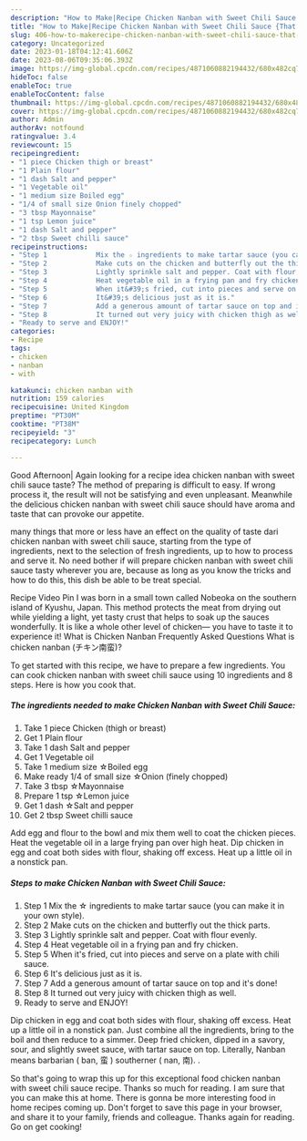 ```yaml
---
description: "How to Make|Recipe Chicken Nanban with Sweet Chili Sauce {That is Delicious"
title: "How to Make|Recipe Chicken Nanban with Sweet Chili Sauce {That is Delicious"
slug: 406-how-to-makerecipe-chicken-nanban-with-sweet-chili-sauce-that-is-delicious
category: Uncategorized
date: 2023-01-18T04:12:41.606Z
date: 2023-08-06T09:35:06.393Z
image: https://img-global.cpcdn.com/recipes/4871060882194432/680x482cq70/chicken-nanban-with-sweet-chili-sauce-recipe-main-photo.jpg
hideToc: false
enableToc: true
enableTocContent: false
thumbnail: https://img-global.cpcdn.com/recipes/4871060882194432/680x482cq70/chicken-nanban-with-sweet-chili-sauce-recipe-main-photo.jpg
cover: https://img-global.cpcdn.com/recipes/4871060882194432/680x482cq70/chicken-nanban-with-sweet-chili-sauce-recipe-main-photo.jpg
author: Admin
authorAv: notfound
ratingvalue: 3.4
reviewcount: 15
recipeingredient:
- "1 piece Chicken thigh or breast"
- "1 Plain flour"
- "1 dash Salt and pepper"
- "1 Vegetable oil"
- "1 medium size Boiled egg"
- "1/4 of small size Onion finely chopped"
- "3 tbsp Mayonnaise"
- "1 tsp Lemon juice"
- "1 dash Salt and pepper"
- "2 tbsp Sweet chilli sauce"
recipeinstructions:
- "Step 1            Mix the ☆ ingredients to make tartar sauce (you can make it in your own style)."
- "Step 2            Make cuts on the chicken and butterfly out the thick parts."
- "Step 3            Lightly sprinkle salt and pepper. Coat with flour evenly."
- "Step 4            Heat vegetable oil in a frying pan and fry chicken."
- "Step 5            When it&#39;s fried, cut into pieces and serve on a plate with chili sauce."
- "Step 6            It&#39;s delicious just as it is."
- "Step 7            Add a generous amount of tartar sauce on top and it&#39;s done!"
- "Step 8            It turned out very juicy with chicken thigh as well."
- "Ready to serve and ENJOY!"
categories:
- Recipe
tags:
- chicken
- nanban
- with

katakunci: chicken nanban with 
nutrition: 159 calories
recipecuisine: United Kingdom
preptime: "PT30M"
cooktime: "PT38M"
recipeyield: "3"
recipecategory: Lunch

---
```



Good Afternoon| Again looking for a recipe idea chicken nanban with sweet chili sauce taste? The method of preparing is difficult to easy. If wrong process it, the result will not be satisfying and even unpleasant. Meanwhile the delicious chicken nanban with sweet chili sauce should have aroma and taste that can provoke our appetite.






many things that more or less have an effect on the quality of taste dari chicken nanban with sweet chili sauce, starting from the type of ingredients, next to the selection of fresh ingredients, up to how to process and serve it. No need bother if will prepare chicken nanban with sweet chili sauce tasty wherever you are, because as long as you know the tricks and how to do this, this dish be able to be treat  special.


Recipe Video Pin I was born in a small town called Nobeoka on the southern island of Kyushu, Japan. This method protects the meat from drying out while yielding a light, yet tasty crust that helps to soak up the sauces wonderfully. It is like a whole other level of chicken— you have to taste it to experience it! What is Chicken Nanban Frequently Asked Questions What is chicken nanban (チキン南蛮)?


To get started with this recipe, we have to prepare a few ingredients. You can cook chicken nanban with sweet chili sauce using 10 ingredients and 8 steps. Here is how you cook that.

<!--inarticleads1-->

##### The ingredients needed to make Chicken Nanban with Sweet Chili Sauce:

1. Take 1 piece Chicken (thigh or breast)
1. Get 1 Plain flour
1. Take 1 dash Salt and pepper
1. Get 1 Vegetable oil
1. Take 1 medium size ☆Boiled egg
1. Make ready 1/4 of small size ☆Onion (finely chopped)
1. Take 3 tbsp ☆Mayonnaise
1. Prepare 1 tsp ☆Lemon juice
1. Get 1 dash ☆Salt and pepper
1. Get 2 tbsp Sweet chilli sauce


Add egg and flour to the bowl and mix them well to coat the chicken pieces. Heat the vegetable oil in a large frying pan over high heat. Dip chicken in egg and coat both sides with flour, shaking off excess. Heat up a little oil in a nonstick pan. 

<!--inarticleads2-->

##### Steps to make Chicken Nanban with Sweet Chili Sauce:

1. Step 1            Mix the ☆ ingredients to make tartar sauce (you can make it in your own style).
1. Step 2            Make cuts on the chicken and butterfly out the thick parts.
1. Step 3            Lightly sprinkle salt and pepper. Coat with flour evenly.
1. Step 4            Heat vegetable oil in a frying pan and fry chicken.
1. Step 5            When it&#39;s fried, cut into pieces and serve on a plate with chili sauce.
1. Step 6            It&#39;s delicious just as it is.
1. Step 7            Add a generous amount of tartar sauce on top and it&#39;s done!
1. Step 8            It turned out very juicy with chicken thigh as well.
1. Ready to serve and ENJOY!

Dip chicken in egg and coat both sides with flour, shaking off excess. Heat up a little oil in a nonstick pan. Just combine all the ingredients, bring to the boil and then reduce to a simmer. Deep fried chicken, dipped in a savory, sour, and slightly sweet sauce, with tartar sauce on top. Literally, Nanban means barbarian ( ban, 蛮 ) southerner ( nan, 南). . 

So that's going to wrap this up for this exceptional food chicken nanban with sweet chili sauce recipe. Thanks so much for reading. I am sure that you can make this at home. There is gonna be more interesting food in home recipes coming up. Don't forget to save this page in your browser, and share it to your family, friends and colleague. Thanks again for reading. Go on get cooking!
